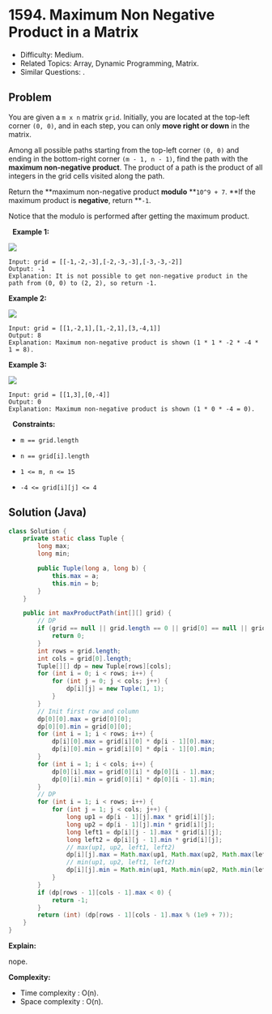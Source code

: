 # 1594. Maximum Non Negative Product in a Matrix

- Difficulty: Medium.
- Related Topics: Array, Dynamic Programming, Matrix.
- Similar Questions: .

## Problem

You are given a ```m x n``` matrix ```grid```. Initially, you are located at the top-left corner ```(0, 0)```, and in each step, you can only **move right or down** in the matrix.

Among all possible paths starting from the top-left corner ```(0, 0)``` and ending in the bottom-right corner ```(m - 1, n - 1)```, find the path with the **maximum non-negative product**. The product of a path is the product of all integers in the grid cells visited along the path.

Return the **maximum non-negative product **modulo** **```10^9 + 7```. **If the maximum product is **negative**, return **```-1```.

Notice that the modulo is performed after getting the maximum product.

 
**Example 1:**

![](https://assets.leetcode.com/uploads/2021/12/23/product1.jpg)

```
Input: grid = [[-1,-2,-3],[-2,-3,-3],[-3,-3,-2]]
Output: -1
Explanation: It is not possible to get non-negative product in the path from (0, 0) to (2, 2), so return -1.
```

**Example 2:**

![](https://assets.leetcode.com/uploads/2021/12/23/product2.jpg)

```
Input: grid = [[1,-2,1],[1,-2,1],[3,-4,1]]
Output: 8
Explanation: Maximum non-negative product is shown (1 * 1 * -2 * -4 * 1 = 8).
```

**Example 3:**

![](https://assets.leetcode.com/uploads/2021/12/23/product3.jpg)

```
Input: grid = [[1,3],[0,-4]]
Output: 0
Explanation: Maximum non-negative product is shown (1 * 0 * -4 = 0).
```

 
**Constraints:**


	
- ```m == grid.length```
	
- ```n == grid[i].length```
	
- ```1 <= m, n <= 15```
	
- ```-4 <= grid[i][j] <= 4```



## Solution (Java)

```java
class Solution {
    private static class Tuple {
        long max;
        long min;

        public Tuple(long a, long b) {
            this.max = a;
            this.min = b;
        }
    }

    public int maxProductPath(int[][] grid) {
        // DP
        if (grid == null || grid.length == 0 || grid[0] == null || grid[0].length == 0) {
            return 0;
        }
        int rows = grid.length;
        int cols = grid[0].length;
        Tuple[][] dp = new Tuple[rows][cols];
        for (int i = 0; i < rows; i++) {
            for (int j = 0; j < cols; j++) {
                dp[i][j] = new Tuple(1, 1);
            }
        }
        // Init first row and column
        dp[0][0].max = grid[0][0];
        dp[0][0].min = grid[0][0];
        for (int i = 1; i < rows; i++) {
            dp[i][0].max = grid[i][0] * dp[i - 1][0].max;
            dp[i][0].min = grid[i][0] * dp[i - 1][0].min;
        }
        for (int i = 1; i < cols; i++) {
            dp[0][i].max = grid[0][i] * dp[0][i - 1].max;
            dp[0][i].min = grid[0][i] * dp[0][i - 1].min;
        }
        // DP
        for (int i = 1; i < rows; i++) {
            for (int j = 1; j < cols; j++) {
                long up1 = dp[i - 1][j].max * grid[i][j];
                long up2 = dp[i - 1][j].min * grid[i][j];
                long left1 = dp[i][j - 1].max * grid[i][j];
                long left2 = dp[i][j - 1].min * grid[i][j];
                // max(up1, up2, left1, left2)
                dp[i][j].max = Math.max(up1, Math.max(up2, Math.max(left1, left2)));
                // min(up1, up2, left1, left2)
                dp[i][j].min = Math.min(up1, Math.min(up2, Math.min(left1, left2)));
            }
        }
        if (dp[rows - 1][cols - 1].max < 0) {
            return -1;
        }
        return (int) (dp[rows - 1][cols - 1].max % (1e9 + 7));
    }
}
```

**Explain:**

nope.

**Complexity:**

* Time complexity : O(n).
* Space complexity : O(n).
